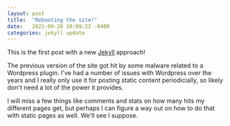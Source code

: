 ```yaml
---
layout: post
title:  "Rebooting the site!"
date:   2021-09-20 10:09:22 -0400
categories: jekyll update
---
```


This is the first post with a new [Jekyll](https://jekyllrb.com/) approach!

The previous version of the site got hit by some malware related to a Wordpress
plugin. I've had a number of issues with Wordpress over the years and I really
only use it for posting static content periodicially, so likely don't need
a lot of the power it provides.

I will miss a few things like comments and stats on how many hits my different
pages get, but perhaps I can figure a way out on how to do that with static
pages as well. We'll see I suppose.

